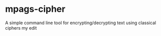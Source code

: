 # mpags-cipher
A simple command line tool for encrypting/decrypting text using classical ciphers 
my edit 